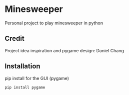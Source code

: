 # Minesweeper
 Personal project to play minesweeper in python

## Credit
 Project idea inspiration and pygame design: Daniel Chang

## Installation
 pip install for the GUI (pygame)

 `pip install pygame`
